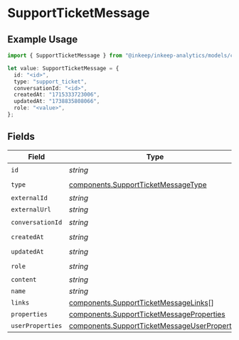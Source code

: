 # SupportTicketMessage

## Example Usage

```typescript
import { SupportTicketMessage } from "@inkeep/inkeep-analytics/models/components";

let value: SupportTicketMessage = {
  id: "<id>",
  type: "support_ticket",
  conversationId: "<id>",
  createdAt: "1715333723006",
  updatedAt: "1738835808066",
  role: "<value>",
};
```

## Fields

| Field                                                                                                          | Type                                                                                                           | Required                                                                                                       | Description                                                                                                    |
| -------------------------------------------------------------------------------------------------------------- | -------------------------------------------------------------------------------------------------------------- | -------------------------------------------------------------------------------------------------------------- | -------------------------------------------------------------------------------------------------------------- |
| `id`                                                                                                           | *string*                                                                                                       | :heavy_check_mark:                                                                                             | N/A                                                                                                            |
| `type`                                                                                                         | [components.SupportTicketMessageType](../../models/components/supportticketmessagetype.md)                     | :heavy_check_mark:                                                                                             | N/A                                                                                                            |
| `externalId`                                                                                                   | *string*                                                                                                       | :heavy_minus_sign:                                                                                             | N/A                                                                                                            |
| `externalUrl`                                                                                                  | *string*                                                                                                       | :heavy_minus_sign:                                                                                             | N/A                                                                                                            |
| `conversationId`                                                                                               | *string*                                                                                                       | :heavy_check_mark:                                                                                             | N/A                                                                                                            |
| `createdAt`                                                                                                    | *string*                                                                                                       | :heavy_check_mark:                                                                                             | N/A                                                                                                            |
| `updatedAt`                                                                                                    | *string*                                                                                                       | :heavy_check_mark:                                                                                             | N/A                                                                                                            |
| `role`                                                                                                         | *string*                                                                                                       | :heavy_check_mark:                                                                                             | N/A                                                                                                            |
| `content`                                                                                                      | *string*                                                                                                       | :heavy_minus_sign:                                                                                             | N/A                                                                                                            |
| `name`                                                                                                         | *string*                                                                                                       | :heavy_minus_sign:                                                                                             | N/A                                                                                                            |
| `links`                                                                                                        | [components.SupportTicketMessageLinks](../../models/components/supportticketmessagelinks.md)[]                 | :heavy_minus_sign:                                                                                             | N/A                                                                                                            |
| `properties`                                                                                                   | [components.SupportTicketMessageProperties](../../models/components/supportticketmessageproperties.md)         | :heavy_minus_sign:                                                                                             | N/A                                                                                                            |
| `userProperties`                                                                                               | [components.SupportTicketMessageUserProperties](../../models/components/supportticketmessageuserproperties.md) | :heavy_minus_sign:                                                                                             | N/A                                                                                                            |
